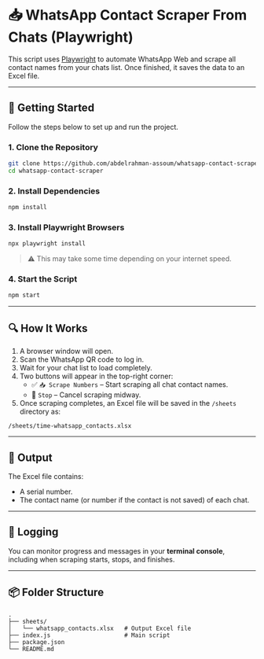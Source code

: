 # 📥 WhatsApp Contact Scraper From Chats (Playwright)

This script uses [Playwright](https://playwright.dev/) to automate WhatsApp Web and scrape all contact names from your chats list. Once finished, it saves the data to an Excel file.

---

## 🚀 Getting Started

Follow the steps below to set up and run the project.

### 1. Clone the Repository

```bash
git clone https://github.com/abdelrahman-assoum/whatsapp-contact-scraper.git
cd whatsapp-contact-scraper
```

### 2. Install Dependencies

```bash
npm install
```

### 3. Install Playwright Browsers

```bash
npx playwright install
```

> ⚠️ This may take some time depending on your internet speed.

### 4. Start the Script

```bash
npm start
```

---

## 🔍 How It Works

1. A browser window will open.
2. Scan the WhatsApp QR code to log in.
3. Wait for your chat list to load completely.
4. Two buttons will appear in the top-right corner:
   - ✅ `📥 Scrape Numbers` – Start scraping all chat contact names.
   - 🛑 `Stop` – Cancel scraping midway.
5. Once scraping completes, an Excel file will be saved in the `/sheets` directory as:

```
/sheets/time-whatsapp_contacts.xlsx
```

---

## 📄 Output

The Excel file contains:

- A serial number.
- The contact name (or number if the contact is not saved) of each chat.

---

## 🧾 Logging

You can monitor progress and messages in your **terminal console**, including when scraping starts, stops, and finishes.

---

## 📦 Folder Structure

```
.
├── sheets/
│   └── whatsapp_contacts.xlsx   # Output Excel file
├── index.js                     # Main script
├── package.json
└── README.md
```
